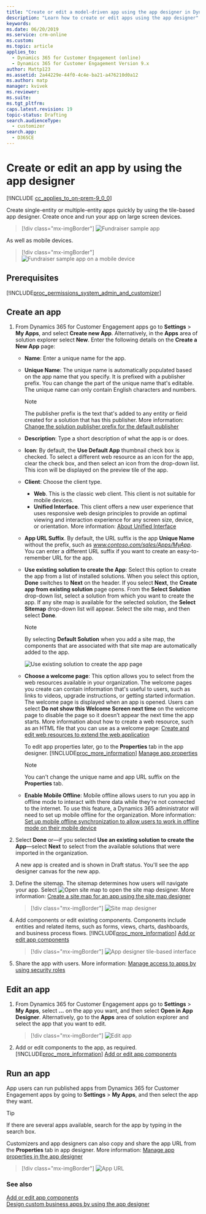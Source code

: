 ```yaml
---
title: "Create or edit a model-driven app using the app designer in Dynamics 365 for Customer Engagement apps | MicrosoftDocs"
description: "Learn how to create or edit apps using the app designer"
keywords: 
ms.date: 06/20/2019
ms.service: crm-online
ms.custom: 
ms.topic: article
applies_to: 
  - Dynamics 365 for Customer Engagement (online)
  - Dynamics 365 for Customer Engagement Version 9.x
author: Mattp123
ms.assetid: 2a44229e-44f0-4c4e-ba21-a476210d0a12
ms.author: matp
manager: kvivek
ms.reviewer: 
ms.suite: 
ms.tgt_pltfrm: 
caps.latest.revision: 19
topic-status: Drafting
search.audienceType: 
  - customizer
search.app: 
  - D365CE
---
```


# Create or edit an app by using the app designer

[!INCLUDE [cc_applies_to_on-prem-9_0_0](../includes/cc_applies_to_on-prem-9_0_0.md)]

Create single-entity or multiple-entity apps quickly by using the tile-based app designer. Create once and run your app on large screen devices. 
> [!div class="mx-imgBorder"] 
> ![](media/fundraiser-app.png "Fundraiser sample app") 

As well as mobile devices.  
> [!div class="mx-imgBorder"] 
> ![](media/fundraiser-mobile.png "Fundraiser sample app on a mobile device")

  
## Prerequisites
[!INCLUDE[proc_permissions_system_admin_and_customizer](../includes/proc-permissions-system-admin-and-customizer.md)] <!--Specifically, any user with the following privileges can also create  apps:  Create, Read, and Write privileges for the App entity, Read and Write privileges for the Customizations entity, Read privileges for the Solution entity  -->
  
<a name="createApp"></a>   

## Create an app  

1. From Dynamics 365 for Customer Engagement apps go to **Settings** > **My Apps**, and select **Create  new App**. Alternatively, in the **Apps** area of solution explorer select **New**. Enter the following details on the **Create a New App** page:  
  
   - **Name**: Enter a unique name for the app.  
  
   - **Unique Name**: The unique name is automatically populated based on the app name that you specify. It is prefixed with a publisher prefix. You can change the part of the unique name that's editable. The unique name can only contain English characters and numbers.  
  
       > [!NOTE]
       >  The publisher prefix is the text that's added to any entity or field created for a solution that has this publisher. More information: [Change the solution publisher prefix for the default publisher](change-solution-publisher-prefix.md)  
  
   - **Description**: Type a short description of what the app is or does.  
  
   - **Icon**: By default, the **Use Default App** thumbnail check box is checked. To select a different web resource as an icon for the app, clear the check box, and then select an icon from the drop-down list. This icon will be displayed on the preview tile of the app.  
   
   - **Client**: Choose the client type. 
      - **Web**. This is the classic web client. This client is not suitable for mobile devices.
      - **Unified Interface**. This client offers a new user experience that uses responsive web design principles to provide an optimal viewing and interaction experience for any screen size, device, or orientation. More information: [About Unified Interface](../admin/about-unified-interface.md)
   
   - **App URL Suffix**. By default, the URL suffix is the app **Unique Name** without the prefix, such as *www.contoso.com/sales/Apps/MyApp*. You can enter a different URL suffix if you want to create an easy-to-remember URL for the app. 
  
   - **Use existing solution to create the App**: Select this option to create the app from a list of installed solutions. When you select this option, **Done** switches to **Next** on the header. If you select **Next**, the **Create app from existing solution** page opens. From the **Select Solution** drop-down list, select a solution from which you want to create the app. If any site map is available for the selected solution, the **Select Sitemap** drop-down list will appear. Select the site map, and then select **Done**.

     > [!NOTE]
     > By selecting **Default Solution** when you add a site map, the components that are associated with that site map are automatically added to the app.  

     ![Use existing solution to create the app page](../customize/media/use-existing-solution-to-create-the-app.png "Use an existing solution to create the app") 

   - **Choose a welcome page**: This option allows you to select from the web resources available in your organization. The welcome pages you create can contain information that's useful to users, such as links to videos, upgrade instructions, or getting started information. The welcome page is displayed when an app is opened. Users can select **Do not show this Welcome Screen next time** on the welcome page to disable the page so it doesn’t appear the next time the app starts. More information about how to create a web resource, such as an HTML file that you can use as a welcome page: [Create and edit web resources to extend the web application](create-edit-web-resources.md)  
      
     To edit app properties later, go to the **Properties** tab in the app designer. [!INCLUDE[proc_more_information](../includes/proc-more-information.md)] [Manage app properties](../customize/manage-app-properties.md)  
  
     > [!NOTE]
     >  You can't change the unique name and app URL suffix on the **Properties** tab.  
  
   - **Enable Mobile Offline**: Mobile offline allows users to run you app in offline mode to interact with there data while they're not connected to the internet. To use this feature, a Dynamics 365 administrator will need to set up mobile offline for the organization. More information: [Set up mobile offline synchronization to allow users to work in offline mode on their mobile device](../mobile-app/setup-mobile-offline-for-admin.md)

2. Select **Done** or&mdash;if you selected **Use an existing solution to create the App**&mdash;select **Next** to select from the available solutions that were imported in the organization.  
  
    A new app is created and is shown in Draft status. You'll see the app designer canvas for the new app.  
  
3. Define the sitemap. The sitemap determines how users will navigate your app. Select ![Open site map](media/site-map-designer.png) to open the site map designer. More information: [Create a site map for an app using the site map designer](create-site-map-app.md)

   > [!div class="mx-imgBorder"] 
   > ![](media/app-designer-sitemap-location.PNG "Site map designer")    

4. Add components or edit existing components. Components include entities and related items, such as forms, views, charts, dashboards, and business process flows. [!INCLUDE[proc_more_information](../includes/proc-more-information.md)] [Add or edit app components](../customize/add-edit-app-components.md)  
  
   > [!div class="mx-imgBorder"] 
   > ![](media/app-designer.png "App designer tile-based interface")   

<a name="editApp"></a>   

5. Share the app with users. More information: [Manage access to apps by using security roles](manage-access-apps-security-roles.md)

## Edit an app  
  
1. From Dynamics 365 for Customer Engagement apps go to **Settings** > **My Apps**, select **...** on the app you want, and then select **Open in App Designer**. Alternatively, go to the **Apps** area of solution explorer and select the app that you want to edit.  

   > [!div class="mx-imgBorder"] 
   > ![](media/edit-app.png "Edit app")   

2. Add or edit components to the app, as required. [!INCLUDE[proc_more_information](../includes/proc-more-information.md)] [Add or edit app components](../customize/add-edit-app-components.md)  


<a name="LaunchApp"></a>   

## Run an app

App users can run published apps from Dynamics 365 for Customer Engagement apps by going to **Settings** > **My Apps**, and then select the app they want. 

> [!TIP]
> If there are several apps available, search for the app by typing in the search box.
 
Customizers and app designers can also copy and share the app URL from the **Properties** tab in app designer. More information: [Manage app properties in the app designer](manage-app-properties.md)

> [!div class="mx-imgBorder"] 
> ![](media/app-url.png "App URL")   


### See also  
 [Add or edit app components](add-edit-app-components.md)   <br />
 [Design custom business apps by using the app designer](design-custom-business-apps-using-app-designer.md)



